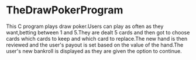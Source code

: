 # TheDrawPokerProgram
This C program plays draw poker.Users can play as often as they want,betting between 1 and 5.They are dealt 5 cards and then got to choose
cards which cards to keep and which card to replace.The new hand is then reviewed and the user's payout is set based on the value of the hand.The user's new bankroll is displayed as they are given the option to continue.


       
     
      
  
  
  
  
  
  
  
  
  
